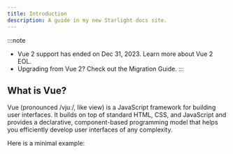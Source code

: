 ```yaml
---
title: Introduction
description: A guide in my new Starlight docs site.
---
```


:::note

- Vue 2 support has ended on Dec 31, 2023. Learn more about Vue 2 EOL.
- Upgrading from Vue 2? Check out the Migration Guide.
:::

## What is Vue?

Vue (pronounced /vjuː/, like view) is a JavaScript framework for building user interfaces. It builds on top of standard HTML, CSS, and JavaScript and provides a declarative, component-based programming model that helps you efficiently develop user interfaces of any complexity.

Here is a minimal example:
